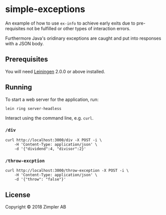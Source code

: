 # simple-exceptions

An example of how to use `ex-info` to achieve early exits due to pre-requisites not be fulfilled or other types of interaction errors.

Furthermore Java's oridinary exceptions are caught and put into responses with a JSON body.

## Prerequisites

You will need [Leiningen](https://github.com/technomancy/leiningen) 2.0.0 or above installed.

## Running

To start a web server for the application, run:

    lein ring server-headless

Interact using the command line, e.g. `curl`.

### `/div`

    curl http://localhost:3000/div -X POST -i \
        -H 'Content-Type: application/json' \
        -d '{"dividend":4, "divisor":2}'
        
### `/throw-excption`

    curl http://localhost:3000/throw-exception -X POST -i \
        -H 'Content-Type: application/json' \
        -d '{"throw": "false"}'

## License

Copyright © 2018 Zimpler AB
